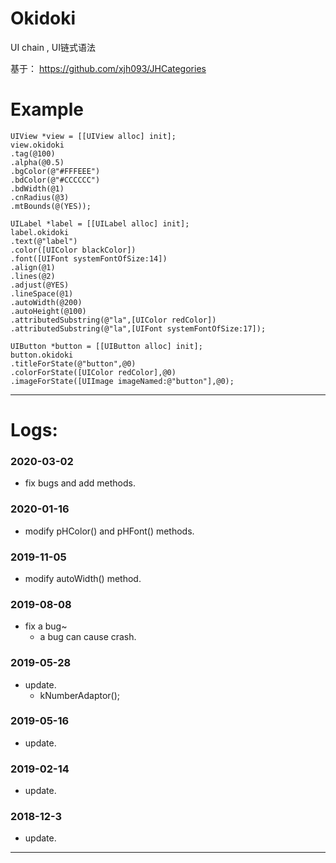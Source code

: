 # Okidoki
UI chain , UI链式语法

基于：
https://github.com/xjh093/JHCategories

# Example

```
UIView *view = [[UIView alloc] init];
view.okidoki
.tag(@100)
.alpha(@0.5)
.bgColor(@"#FFFEEE")
.bdColor(@"#CCCCCC")
.bdWidth(@1)
.cnRadius(@3)
.mtBounds(@(YES));

UILabel *label = [[UILabel alloc] init];
label.okidoki
.text(@"label")
.color([UIColor blackColor])
.font([UIFont systemFontOfSize:14])
.align(@1)
.lines(@2)
.adjust(@YES)
.lineSpace(@1)
.autoWidth(@200)
.autoHeight(@100)
.attributedSubstring(@"la",[UIColor redColor])
.attributedSubstring(@"la",[UIFont systemFontOfSize:17]);

UIButton *button = [[UIButton alloc] init];
button.okidoki
.titleForState(@"button",@0)
.colorForState([UIColor redColor],@0)
.imageForState([UIImage imageNamed:@"button"],@0);
```

---

# Logs:

### 2020-03-02
- fix bugs and add methods.

### 2020-01-16
- modify pHColor() and pHFont() methods.

### 2019-11-05
- modify autoWidth() method.

### 2019-08-08
- fix a bug~
    - a bug can cause crash.
    
### 2019-05-28
- update.
   - kNumberAdaptor();

### 2019-05-16
- update.

### 2019-02-14
- update.

### 2018-12-3
- update.

---

